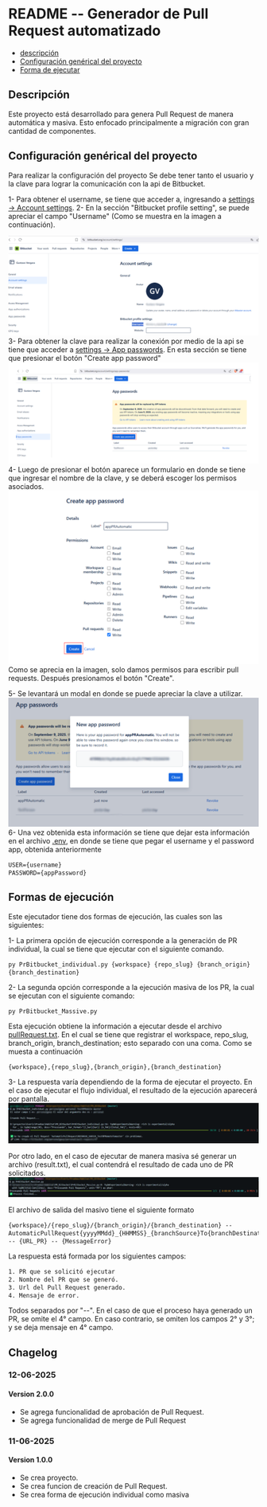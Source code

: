 # README -- Generador de Pull Request automatizado
- [descripción](#description)
- [Configuración genérical del proyecto](#confirgureProject)
- [Forma de ejecutar](#formtExec)

<a name="description"/>

## Descripción
Este proyecto está desarrollado para genera Pull Request de manera automática y masiva. Esto enfocado principalmente a migración con gran cantidad de componentes.

<a name="confirgureProject"/>

## Configuración genérical del proyecto

Para realizar la configuración del proyecto Se debe tener tanto el usuario y la clave para lograr la comunicación con la api de Bitbucket.

1- Para obtener el username, se tiene que acceder a, ingresando a [settings -> Account settings](https://bitbucket.org/account/settings/).
2- En la sección "Bitbucket profile setting", se puede apreciar el campo "Username"  (Como se muestra en la imagen a continuación).
    
![Obtención username](assent/UserName.svg "Obtención username")
3- Para obtener la clave para realizar la conexión por medio de la api se tiene que acceder a [settings -> App passwords](https://bitbucket.org/account/settings/app-passwords/). En esta sección se tiene que presionar el botón "Create app password"
![botón de creación de clave de app](assent/AppPassword_1.svg "botón de creación de clave de app")
4- Luego de presionar el botón aparece un formulario en donde se tiene que ingresar el nombre de la clave, y se deberá escoger los permisos asociados.
![Formulario de creación de clave](assent/AppPassword_2.svg "Formulario de creación de clave")
Como se aprecia en la imagen, solo damos permisos para escribir pull requests. Después presionamos el botón "Create".

5- Se levantará un modal en donde se puede apreciar la clave a utilizar.
![Modal con clave de app](assent/AppPassword_3.svg "Modal con clave de app")
6- Una vez obtenida esta información se tiene que dejar esta información en el archivo [.env](.env), en donde se tiene que pegar el username y el password app, obtenida anteriormente
    
    USER={username}
    PASSWORD={appPassword}
    
<a name="formtExec">

## Formas de ejecución

Este ejecutador tiene dos formas de ejecución, las cuales son las siguientes:

1- La primera opción de ejecución corresponde a la generación de PR individual, la cual se tiene que ejecutar con el siguiente comando.

    py PrBitbucket_individual.py {workspace} {repo_slug} {branch_origin} {branch_destination}

2- La segunda opción corresponde a la ejecución masiva de los PR, la cual se ejecutan con el siguiente comando:

    py PrBitbucket_Massive.py

Esta ejecución obtiene la información a ejecutar desde el archivo [pullRequest.txt](pullRequest.txt). En el cual se tiene que registrar el workspace, repo_slug, branch_origin, branch_destination; esto separado con una coma. Como se muesta a continuación

    {workspace},{repo_slug},{branch_origin},{branch_destination}

3- La respuesta varía dependiendo de la forma de ejecutar el proyecto. En el caso de ejecutar el flujo individual, el resultado de la ejecución aparecerá por pantalla.
![Resultado ejecución individual](assent/ExectIndividual.svg "Resultado ejecución individual")

Por otro lado, en el caso de ejecutar de manera masiva sé generar un archivo (result.txt), el cual contendrá el resultado de cada uno de PR solicitados.
![Resultado ejecución Masiva](assent/ExectMasiva.svg "Resultado ejecución Masiva")

El archivo de salida del masivo tiene el siguiente formato

    {workspace}/{repo_slug}/{branch_origin}/{branch_destination} -- AutomaticPullRequest{yyyyMMdd}_{HHMMSS}_{branchSource}To{branchDestination} -- {URL_PR} -- {MessageError} 

La respuesta está formada por los siguientes campos:

    1. PR que se solicitó ejecutar
    2. Nombre del PR que se generó.
    3. Url del Pull Request generado.
    4. Mensaje de error.

Todos separados por "--". En el caso de que el proceso haya generado un PR, se omite el 4° campo. En caso contrario, se omiten los campos 2° y 3°; y se deja mensaje en 4° campo.

## Chagelog
### 12-06-2025
#### Version 2.0.0
- Se agrega funcionalidad de aprobación de Pull Request.
- Se agrega funcionalidad de merge de Pull Request

### 11-06-2025
#### Version 1.0.0
- Se crea proyecto.
- Se crea funcion de creación de Pull Request.
- Se crea forma de ejecución individual como masiva